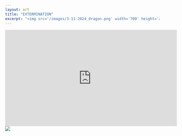 ```yaml
---
layout: art
title: "EXTERMINATION"
excerpt: "<img src='/images/3-11-2024_dragon.png' width='700' height='auto'>"
---
```


<iframe width="560" height="315" src="https://www.youtube.com/embed/-NQ8qAIRhI0?si=u28ibKo2zIu29iHD" title="YouTube video player" frameborder="0" allow="accelerometer; autoplay; clipboard-write; encrypted-media; gyroscope; picture-in-picture; web-share" referrerpolicy="strict-origin-when-cross-origin" allowfullscreen></iframe>

<img src='/images/3-11-2024_dragon.png'>